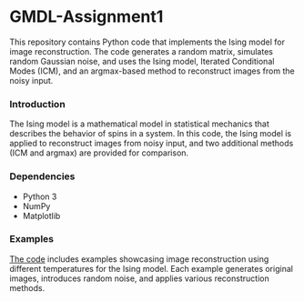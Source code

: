 # GMDL-Assignment1
This repository contains Python code that implements the Ising model for image reconstruction. The code generates a random matrix, simulates random Gaussian noise, and uses the Ising model, Iterated Conditional Modes (ICM), and an argmax-based method to reconstruct images from the noisy input. 
### Introduction
The Ising model is a mathematical model in statistical mechanics that describes the behavior of spins in a system. In this code, the Ising model is applied to reconstruct images from noisy input, and two additional methods (ICM and argmax) are provided for comparison.
### Dependencies
- Python 3
- NumPy
- Matplotlib
### Examples
[The code](https://github.com/ofekoOren/GMDL-Assignment1/blob/main/GMDL01.ipynb) includes examples showcasing image reconstruction using different temperatures for the Ising model. Each example generates original images, introduces random noise, and applies various reconstruction methods.
